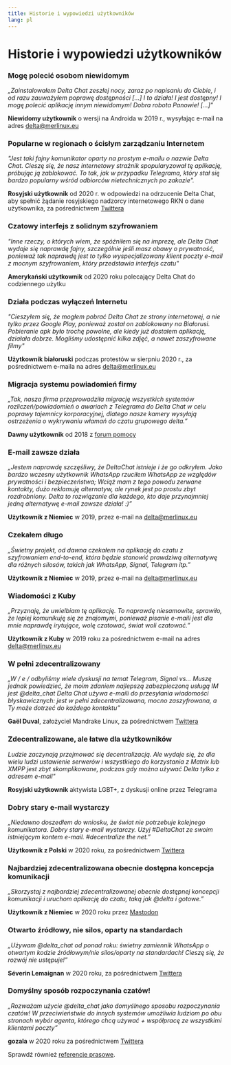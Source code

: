 ```yaml
---
title: Historie i wypowiedzi użytkowników
lang: pl
---
```


# Historie i wypowiedzi użytkowników


### Mogę polecić osobom niewidomym

_„Zainstalowałem Delta Chat zeszłej nocy, zaraz po napisaniu do Ciebie, i od razu zauważyłem poprawę dostępności […] 
I to działa! I jest dostępny! I mogę polecić aplikację innym niewidomym! 
Dobra robota Panowie! […]”_

**Niewidomy użytkownik** o wersji na Androida w 2019 r., wysyłając e-mail na adres delta@merlinux.eu

### Popularne w regionach o ścisłym zarządzaniu Internetem

_"Jest taki fajny komunikator oparty na prostym e-mailu o nazwie Delta Chat. Cieszę się, że nasz internetowy strażnik spopularyzował tę aplikację, próbując ją zablokować. To tak, jak w przypadku Telegrama, który stał się bardzo popularny wśród odbiorców nietechnicznych po zakazie"._ 

**Rosyjski użytkownik** od 2020 r. w odpowiedzi na odrzucenie Delta Chat, aby spełnić żądanie rosyjskiego nadzorcy internetowego RKN o dane użytkownika, za pośrednictwem [Twittera](https://twitter.com/Alex0s/status/1256841124427313153)

### Czatowy interfejs z solidnym szyfrowaniem

_"Inne rzeczy, o których wiem, że spóźniłem się na imprezę, ale Delta Chat wydaje się naprawdę fajny, szczególnie jeśli masz obawy o prywatność, ponieważ tak naprawdę jest to tylko wyspecjalizowany klient poczty e-mail z mocnym szyfrowaniem, który przedstawia interfejs czatu"_

**Amerykański użytkownik** od 2020 roku polecający Delta Chat do codziennego użytku

### Działa podczas wyłączeń Internetu

_"Cieszyłem się, że mogłem pobrać Delta Chat ze strony internetowej, a nie tylko przez Google Play, ponieważ został on zablokowany na Białorusi. Pobieranie apk było trochę powolne, ale kiedy już dostałem aplikację, działała dobrze. Mogliśmy udostępnić kilka zdjęć, a nawet zaszyfrowane filmy"_ 

**Użytkownik białoruski** podczas protestów w sierpniu 2020 r., za pośrednictwem e-maila na adres delta@merlinux.eu

### Migracja systemu powiadomień firmy

_„Tak, nasza firma przeprowadziła migrację wszystkich systemów rozliczeń/powiadomień o awariach z Telegrama do Delta Chat w celu poprawy tajemnicy korporacyjnej, dlatego nasze kamery wysyłają ostrzeżenia o wykrywaniu włamań do czatu grupowego delta.”_

**Dawny użytkownik** od 2018 z [forum pomocy](https://support.delta.chat/t/clear-chat-function/163/8)


### E-mail zawsze działa

_„Jestem naprawdę szczęśliwy, że DeltaChat istnieje i że go odkryłem.
Jako bardzo wczesny użytkownik WhatsApp rzuciłem WhatsApp ze względów prywatności i bezpieczeństwa;
Wciąż mam z tego powodu zerwane kontakty, dużo reklamuję alternatyw, ale rynek jest po prostu zbyt rozdrobniony.
Delta to rozwiązanie dla każdego, kto daje przynajmniej jedną alternatywę  e-mail zawsze działa! :)”_

**Użytkownik z Niemiec** w 2019, przez e-mail na delta@merlinux.eu


### Czekałem długo

_„Świetny projekt, od dawna czekałem na aplikację do czatu z szyfrowaniem end-to-end, która będzie stanowić prawdziwą alternatywę dla różnych silosów, takich jak WhatsApp, Signal, Telegram itp.”_

**Użytkownik z Niemiec** w 2019, przez e-mail na delta@merlinux.eu


### Wiadomości z Kuby

_„Przyznaję, że uwielbiam tę aplikację. To naprawdę niesamowite, sprawiło, że lepiej komunikuję się ze znajomymi, ponieważ pisanie e-maili jest dla mnie naprawdę irytujące, wolę czatować, świat woli czatować.”_

**Użytkownik z Kuby** w 2019 roku za pośrednictwem e-mail na adres delta@merlinux.eu


### W pełni zdecentralizowany

_„W / e / odbyliśmy wiele dyskusji na temat Telegram, Signal vs… Muszę jednak powiedzieć, że moim zdaniem najlepszą zabezpieczoną usługą IM jest @delta_chat Delta Chat używa e-maili do przesyłania wiadomości błyskawicznych: jest w pełni zdecentralizowana, mocno zaszyfrowana, a Ty może dotrzeć do każdego kontaktu”_

**Gaël Duval**, założyciel Mandrake Linux, za pośrednictwem [Twittera](https://twitter.com/gael_duval/status/1122906779002777600)

### Zdecentralizowane, ale łatwe dla użytkowników

_Ludzie zaczynają przejmować się decentralizacją. Ale wydaje się, że dla wielu ludzi ustawienie serwerów i wszystkiego do korzystania z Matrix lub XMPP jest zbyt skomplikowane, podczas gdy można używać Delta tylko z adresem e-mail"_

**Rosyjski użytkownik** aktywista LGBT+, z dyskusji online przez Telegrama

### Dobry stary e-mail wystarczy

_„Niedawno doszedłem do wniosku, że świat nie potrzebuje kolejnego komunikatora.
Dobry stary e-mail wystarczy.
Użyj #DeltaChat ze swoim istniejącym kontem e-mail. #decentralize the net.”_

**Użytkownik z Polski** w 2020 roku, za pośrednictwem [Twittera](https://twitter.com/MichalNarecki/status/1280820973902745600)


###  Najbardziej zdecentralizowana obecnie dostępna koncepcja komunikacji

_„Skorzystaj z najbardziej zdecentralizowanej obecnie dostępnej koncepcji komunikacji i uruchom aplikację do czatu, taką jak @delta i gotowe.”_

**Użytkownik z Niemiec** w 2020 roku przez [Mastodon](https://mastodon.bayern/@binaryflo85/103273050438673883)


### Otwarto źródłowy, nie silos, oparty na standardach

_„Używam @delta_chat od ponad roku: świetny zamiennik WhatsApp o otwartym kodzie źródłowym/nie silos/oparty na standardach! Cieszę się, że rozwój nie ustępuje!”_

**Séverin Lemaignan** w 2020 roku, za pośrednictwem [Twittera](https://twitter.com/skadge/status/1276515066393878529)


### Domyślny sposób rozpoczynania czatów!

_„Rozważam użycie @delta_chat jako domyślnego sposobu rozpoczynania czatów! W przeciwieństwie do innych systemów umożliwia ludziom po obu stronach wybór agenta, którego chcą używać + współpracę ze wszystkimi klientami poczty”_

**gozala** w 2020 roku za pośrednictwem [Twittera](https://twitter.com/gozala/status/1281346020664729600)


Sprawdź również [referencje prasowe](references).

